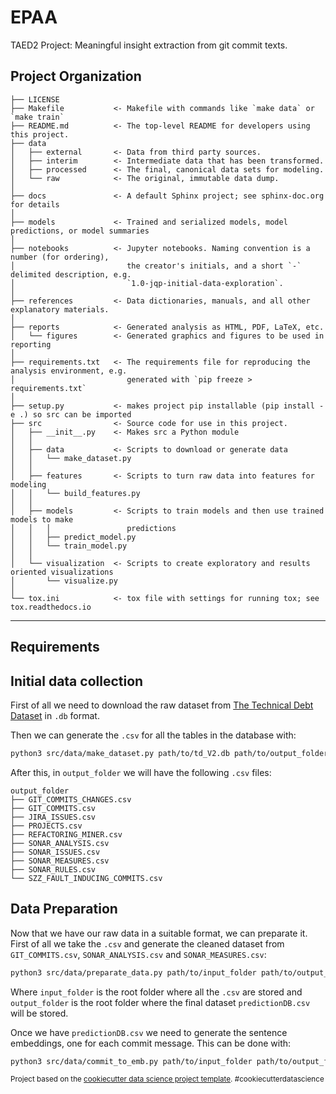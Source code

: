 EPAA
==============================

TAED2 Project: Meaningful insight extraction from git commit texts.

Project Organization
------------

    ├── LICENSE
    ├── Makefile           <- Makefile with commands like `make data` or `make train`
    ├── README.md          <- The top-level README for developers using this project.
    ├── data
    │   ├── external       <- Data from third party sources.
    │   ├── interim        <- Intermediate data that has been transformed.
    │   ├── processed      <- The final, canonical data sets for modeling.
    │   └── raw            <- The original, immutable data dump.
    │
    ├── docs               <- A default Sphinx project; see sphinx-doc.org for details
    │
    ├── models             <- Trained and serialized models, model predictions, or model summaries
    │
    ├── notebooks          <- Jupyter notebooks. Naming convention is a number (for ordering),
    │                         the creator's initials, and a short `-` delimited description, e.g.
    │                         `1.0-jqp-initial-data-exploration`.
    │
    ├── references         <- Data dictionaries, manuals, and all other explanatory materials.
    │
    ├── reports            <- Generated analysis as HTML, PDF, LaTeX, etc.
    │   └── figures        <- Generated graphics and figures to be used in reporting
    │
    ├── requirements.txt   <- The requirements file for reproducing the analysis environment, e.g.
    │                         generated with `pip freeze > requirements.txt`
    │
    ├── setup.py           <- makes project pip installable (pip install -e .) so src can be imported
    ├── src                <- Source code for use in this project.
    │   ├── __init__.py    <- Makes src a Python module
    │   │
    │   ├── data           <- Scripts to download or generate data
    │   │   └── make_dataset.py
    │   │
    │   ├── features       <- Scripts to turn raw data into features for modeling
    │   │   └── build_features.py
    │   │
    │   ├── models         <- Scripts to train models and then use trained models to make
    │   │   │                 predictions
    │   │   ├── predict_model.py
    │   │   └── train_model.py
    │   │
    │   └── visualization  <- Scripts to create exploratory and results oriented visualizations
    │       └── visualize.py
    │
    └── tox.ini            <- tox file with settings for running tox; see tox.readthedocs.io


--------

## Requirements

## Initial data collection
First of all we need to download the raw dataset from [The Technical Debt Dataset](https://github.com/clowee/The-Technical-Debt-Dataset/releases/tag/2.0) in `.db` format.

Then we can generate the `.csv` for all the tables in the database with:

```bash
python3 src/data/make_dataset.py path/to/td_V2.db path/to/output_folder
```

After this, in `output_folder` we will have the following `.csv` files:

    output_folder
    ├── GIT_COMMITS_CHANGES.csv
    ├── GIT_COMMITS.csv
    ├── JIRA_ISSUES.csv
    ├── PROJECTS.csv
    ├── REFACTORING_MINER.csv
    ├── SONAR_ANALYSIS.csv
    ├── SONAR_ISSUES.csv
    ├── SONAR_MEASURES.csv
    ├── SONAR_RULES.csv
    └── SZZ_FAULT_INDUCING_COMMITS.csv

## Data Preparation
Now that we have our raw data in a suitable format, we can preparate it. First of all we take the `.csv` and generate the cleaned dataset from `GIT_COMMITS.csv`, `SONAR_ANALYSIS.csv` and `SONAR_MEASURES.csv`:

```bash
python3 src/data/preparate_data.py path/to/input_folder path/to/output_folder
```

Where `input_folder` is the root folder where all the `.csv` are stored and `output_folder` is the root folder where the final dataset `predictionDB.csv` will be stored.

Once we have `predictionDB.csv` we need to generate the sentence embeddings, one for each commit message. This can be done with:

```bash
python3 src/data/commit_to_emb.py path/to/input_folder path/to/output_folder
```

<p><small>Project based on the <a target="_blank" href="https://drivendata.github.io/cookiecutter-data-science/">cookiecutter data science project template</a>. #cookiecutterdatascience</small></p>
